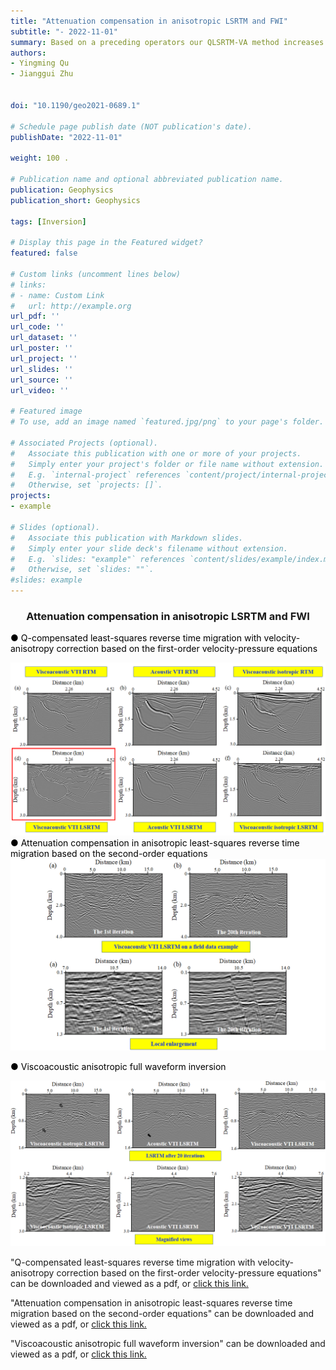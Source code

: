 ```yaml
---
title: "Attenuation compensation in anisotropic LSRTM and FWI"
subtitle: "- 2022-11-01"
summary: Based on a preceding operators our QLSRTM-VA method increases the imaging resolution, signal-to-noise ratio, and amplitude preservation in deep regions. Our method is capable of producing better images than viscoacoustic isotropic least-squares reverse time migration (LSRTM) and acoustic anisotropic LSRTM.
authors:
- Yingming Qu
- Jianggui Zhu


doi: "10.1190/geo2021-0689.1"

# Schedule page publish date (NOT publication's date).
publishDate: "2022-11-01"

weight: 100 .

# Publication name and optional abbreviated publication name.
publication: Geophysics
publication_short: Geophysics 

tags: [Inversion]

# Display this page in the Featured widget?
featured: false

# Custom links (uncomment lines below)
# links:
# - name: Custom Link
#   url: http://example.org
url_pdf: ''
url_code: ''
url_dataset: ''
url_poster: ''
url_project: ''
url_slides: ''
url_source: ''
url_video: ''

# Featured image
# To use, add an image named `featured.jpg/png` to your page's folder. 

# Associated Projects (optional).
#   Associate this publication with one or more of your projects.
#   Simply enter your project's folder or file name without extension.
#   E.g. `internal-project` references `content/project/internal-project/index.md`.
#   Otherwise, set `projects: []`.
projects:
- example

# Slides (optional).
#   Associate this publication with Markdown slides.
#   Simply enter your slide deck's filename without extension.
#   E.g. `slides: "example"` references `content/slides/example/index.md`.
#   Otherwise, set `slides: ""`.
#slides: example
---
```


### <center>Attenuation compensation in anisotropic LSRTM and FWI<center>

 <font color=black> ● Q-compensated least-squares reverse time migration with velocity-anisotropy correction based on the first-order velocity-pressure equations</font>

<div style="text-align: center;">
  <img src="./Attenuation compensation in anisotropic LSRTM and FWI.assets/image1.png" alt="Image Alt Text" style="max-width: 100%; height: auto;">
</div>
<font color=black> ● Attenuation compensation in anisotropic least-squares reverse time migration based on the second-order equations</font>

<div style="text-align: center;">
  <img src="./Attenuation compensation in anisotropic LSRTM and FWI.assets/image2.png" alt="Image Alt Text" style="max-width: 100%; height: auto;">
</div>

<font color=black> ● Viscoacoustic anisotropic full waveform inversion</font>

<div style="text-align: center;">
  <img src="./Attenuation compensation in anisotropic LSRTM and FWI.assets/image3.png" alt="Image Alt Text" style="max-width: 100%; height: auto;">
</div>





"Q-compensated least-squares reverse time migration with velocity-anisotropy correction based on the first-order velocity-pressure equations" can be downloaded and viewed as a pdf, or [click this link.](https://library.seg.org/doi/epub/10.1190/geo2021-0689.1)

"Attenuation compensation in anisotropic least-squares reverse time migration based on the second-order equations" can be downloaded and viewed as a pdf, or [click this link.](https://library.seg.org/doi/10.1190/geo2016-0677.1)

"Viscoacoustic anisotropic full waveform inversion" can be downloaded and viewed as a pdf, or [click this link.](https://www.sciencedirect.com/science/article/abs/pii/S0926985116305973)